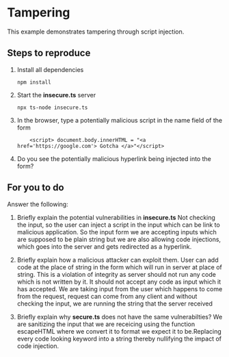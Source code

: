 # Tampering

This example demonstrates tampering through script injection.

## Steps to reproduce

1. Install all dependencies

    `npm install`

2. Start the **insecure.ts** server

    `npx ts-node insecure.ts`

3. In the browser, type a potentially malicious script in the name field of the form

    ```
        <script> document.body.innerHTML = "<a href='https://google.com'> Gotcha </a>"</script>
    ```

4. Do you see the potentially malicious hyperlink being injected into the form?

## For you to do

Answer the following:

1. Briefly explain the potential vulnerabilities in **insecure.ts**
Not checking the input, so the user can inject a script in the input which can be link to malicious application. So the input form we are accepting inputs which are supposed to be plain string but we are also allowing code injections, which goes into the server and gets redirected as a hyperlink.
2. Briefly explain how a malicious attacker can exploit them.
User can add code at the place of string in the form which will run in server at place of string. This is a violation of integrity as server should not run any code which is not written by it. It should not accept any code as input which it has accepted. We are taking input from the user which happens to come from the request, request can come from any client and without checking the input, we are running the string that the server received

3. Briefly explain why **secure.ts** does not have the same vulnerabilties?
We are sanitizing the input that we are receicing using the function escapeHTML where we convert it to format we expect it to be.Replacing every code looking keyword into a string thereby nullifying the impact of code injection.